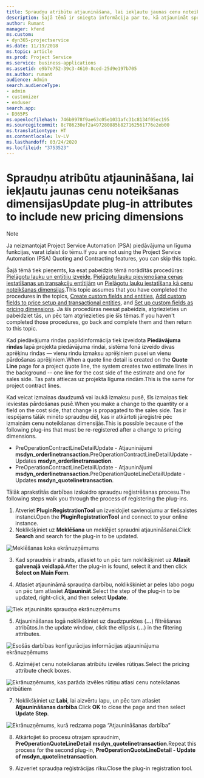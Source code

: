 ```yaml
---
title: Spraudņu atribūtu atjaunināšana, lai iekļautu jaunas cenu noteikšanas dimensijas
description: Šajā tēmā ir sniegta informācija par to, kā atjaunināt spraudņu atribūtus cenu noteikšanas dimensijām.
author: Rumant
manager: kfend
ms.custom:
- dyn365-projectservice
ms.date: 11/19/2018
ms.topic: article
ms.prod: Project Service
ms.service: business-applications
ms.assetid: e9b7e752-39c3-4610-8ced-25d9e197b705
ms.author: rumant
audience: Admin
search.audienceType:
- admin
- customizer
- enduser
search.app:
- D365PS
ms.openlocfilehash: 746b9978f9ae63c05e1031afc31c8134f05ec195
ms.sourcegitcommit: 8c786230ef2a497280885b827162561776e2eb00
ms.translationtype: HT
ms.contentlocale: lv-LV
ms.lasthandoff: 03/24/2020
ms.locfileid: "3753523"
---
```

# <a name="update-plug-in-attributes-to-include-new-pricing-dimensions"></a><span data-ttu-id="d1059-103">Spraudņu atribūtu atjaunināšana, lai iekļautu jaunas cenu noteikšanas dimensijas</span><span class="sxs-lookup"><span data-stu-id="d1059-103">Update plug-in attributes to include new pricing dimensions</span></span>

> [!NOTE]
> <span data-ttu-id="d1059-104">Ja neizmantojat Project Service Automation (PSA) piedāvājuma un līguma funkcijas, varat izlaist šo tēmu.</span><span class="sxs-lookup"><span data-stu-id="d1059-104">If you are not using the Project Service Automation (PSA) Quoting and Contracting features, you can skip this topic.</span></span>

<span data-ttu-id="d1059-105">Šajā tēmā tiek pieņemts, ka esat pabeidzis tēmā norādītās procedūras: [Pielāgotu lauku un entītiju izveide](create-custom-fields-entities.md), [Pielāgotu lauku pievienošana cenas iestatīšanas un transakciju entītijām](field-references.md) un [Pielāgotu lauku iestatīšana kā cenu noteikšanas dimensijas](set-up-pricing-dimensions.md).</span><span class="sxs-lookup"><span data-stu-id="d1059-105">This topic assumes that you have completed the procedures in the topics, [Create custom fields and entities](create-custom-fields-entities.md), [Add custom fields to price setup and transactional entities](field-references.md), and [Set up custom fields as pricing dimensions](set-up-pricing-dimensions.md).</span></span> <span data-ttu-id="d1059-106">Ja šīs procedūras neesat pabeidzis, atgriezieties un pabeidziet tās, un pēc tam atgriezieties pie šīs tēmas.</span><span class="sxs-lookup"><span data-stu-id="d1059-106">If you haven't completed those procedures, go back and complete them and then return to this topic.</span></span>

<span data-ttu-id="d1059-107">Kad piedāvājuma rindas papildinformācija tiek izveidota **Piedāvājuma rindas** lapā projekta piedāvājuma rindai, sistēma fonā izveido divas aprēķinu rindas — vienu rindu izmaksu aprēķiniem pusei un vienu pārdošanas aprēķiniem.</span><span class="sxs-lookup"><span data-stu-id="d1059-107">When a quote line detail is created on the **Quote Line** page for a project quote line, the system creates two estimate lines in the background -- one line for the cost side of the estimate and one for sales side.</span></span> <span data-ttu-id="d1059-108">Tas pats attiecas uz projekta līguma rindām.</span><span class="sxs-lookup"><span data-stu-id="d1059-108">This is the same  for project contract lines.</span></span>

<span data-ttu-id="d1059-109">Kad veicat izmaiņas daudzumā vai laukā izmaksu pusē, šīs izmaiņas tiek ieviestas pārdošanas pusē.</span><span class="sxs-lookup"><span data-stu-id="d1059-109">When you make a change to the quantity or a field on the cost side, that change is propagated to the sales side.</span></span> <span data-ttu-id="d1059-110">Tas ir iespējams tālāk minēto spraudņu dēļ, kas ir atkārtoti jāreģistrē pēc izmaiņām cenu noteikšanas dimensijās.</span><span class="sxs-lookup"><span data-stu-id="d1059-110">This is possible because of the following plug-ins that must be re-registered after a change to pricing dimensions.</span></span>

- <span data-ttu-id="d1059-111">PreOperationContractLineDetailUpdate - Atjauninājumi **msdyn_orderlinetransaction**.</span><span class="sxs-lookup"><span data-stu-id="d1059-111">PreOperationContractLineDetailUpdate - Updates **msdyn_orderlinetransaction**.</span></span>
- <span data-ttu-id="d1059-112">PreOperationContractLineDetailUpdate - Atjauninājumi **msdyn_orderlinetransaction**.</span><span class="sxs-lookup"><span data-stu-id="d1059-112">PreOperationQuoteLineDetailUpdate - Updates **msdyn_quotelinetransaction**.</span></span>

<span data-ttu-id="d1059-113">Tālāk aprakstītās darbības izskaidro spraudņu reģistrēšanas procesu.</span><span class="sxs-lookup"><span data-stu-id="d1059-113">The following steps walk you through the process of registering the plug-ins.</span></span>

1. <span data-ttu-id="d1059-114">Atveriet **PluginRegistrationTool** un izveidojiet savienojumu ar tiešsaistes instanci.</span><span class="sxs-lookup"><span data-stu-id="d1059-114">Open the **PluginRegistrationTool** and connect to your online instance.</span></span>
2. <span data-ttu-id="d1059-115">Noklikšķiniet uz **Meklēšana** un meklējiet spraudni atjaunināšanai.</span><span class="sxs-lookup"><span data-stu-id="d1059-115">Click **Search** and search for the plug-in to be updated.</span></span>

 ![Meklēšanas koka ekrānuzņēmums](media/PRT-1.png)

3. <span data-ttu-id="d1059-117">Kad spraudnis ir atrasts, atlasiet to un pēc tam noklikšķiniet uz **Atlasīt galvenajā veidlapā**.</span><span class="sxs-lookup"><span data-stu-id="d1059-117">After the plug-in is found, select it and then click **Select on Main Form**.</span></span>

4. <span data-ttu-id="d1059-118">Atlasiet atjaunināmā spraudņa darbību, noklikšķiniet ar peles labo pogu un pēc tam atlasiet **Atjaunināt**.</span><span class="sxs-lookup"><span data-stu-id="d1059-118">Select the step of the plug-in to be updated, right-click, and then select **Update**.</span></span>

 ![Tiek atjaunināts spraudņa ekrānuzņēmums](media/PRT-2.png)
 
5. <span data-ttu-id="d1059-120">Atjaunināšanas logā noklikšķiniet uz daudzpunktes (**...**) filtrēšanas atribūtos.</span><span class="sxs-lookup"><span data-stu-id="d1059-120">In the update window, click the ellipsis (**...**) in the filtering attributes.</span></span>

 ![Esošās darbības konfigurācijas informācijas atjauninājuma ekrānuzņēmums](media/PRT-3.png)
 
6. <span data-ttu-id="d1059-122">Atzīmējiet cenu noteikšanas atribūtu izvēles rūtiņas.</span><span class="sxs-lookup"><span data-stu-id="d1059-122">Select the pricing attribute check boxes.</span></span>

 ![Ekrānuzņēmums, kas parāda izvēles rūtiņu atlasi cenu noteikšanas atribūtiem](media/PRT-4.png)

7. <span data-ttu-id="d1059-124">Noklikšķiniet uz **Labi**, lai aizvērtu lapu, un pēc tam atlasiet **Atjaunināšanas darbība**.</span><span class="sxs-lookup"><span data-stu-id="d1059-124">Click **OK** to close the page and then select **Update Step**.</span></span>

 ![Ekrānuzņēmums, kurā redzama poga “Atjaunināšanas darbība”](media/PRT-5.png)
 
8. <span data-ttu-id="d1059-126">Atkārtojiet šo procesu otrajam spraudnim, **PreOperationQuoteLineDetail msdyn_quotelinetransaction**.</span><span class="sxs-lookup"><span data-stu-id="d1059-126">Repeat this process for the second plug-in, **PreOperationQuoteLineDetail - Update of msdyn_quotelinetransaction**.</span></span>

9. <span data-ttu-id="d1059-127">Aizveriet spraudņa reģistrācijas rīku.</span><span class="sxs-lookup"><span data-stu-id="d1059-127">Close the plug-in registration tool.</span></span>

